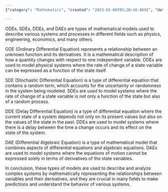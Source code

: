 ```yaml
---
{"category": "Mathematics", "created": "2023-02-08T05:28:48.869Z", "date": "2023-02-08 05:28:48", "description": "Differential equations are a type of mathematical model utilized across various disciplines such as physics, engineering, and economics to establish relationships between variables and their derivatives. These equations come in different forms, including Ordinary Differential Equations (ODEs), Stochastic Differential Equations (SDEs), Delay Differential Equations (DDEs), and Distributional Differential Equations (DAEs), each designed to account for specific system properties or uncertainties.", "modified": "2023-02-08T05:29:02.917Z", "tags": ["differential equations", "mathematical models", "physics", "engineering", "economics", "odes", "sdes", "ddes", "daes"], "title": "Differential Equations: Ode (Ordinary Differential Equation), Sde (Stochastic Differential Equation), Dde (Delay Differential Equation), Dae (Differential Algebraic Equation)"}

---
```


ODEs, SDEs, DDEs, and DAEs are types of mathematical models used to describe various systems and processes in different fields such as physics, engineering, economics, and many others.

ODE (Ordinary Differential Equation) represents a relationship between an unknown function and its derivatives. It is a mathematical description of how a quantity changes with respect to one independent variable. ODEs are used to model physical systems where the rate of change of a state variable can be expressed as a function of the state itself.

SDE (Stochastic Differential Equation) is a type of differential equation that contains a random term, which accounts for the uncertainty or randomness in the system being modeled. SDEs are used to model systems where the rate of change of a state variable is not only a function of the state but also of a random process.

DDE (Delay Differential Equation) is a type of differential equation where the current state of a system depends not only on its present values but also on the values of the state in the past. DDEs are used to model systems where there is a delay between the time a change occurs and its effect on the state of the system.

DAE (Differential Algebraic Equation) is a type of mathematical model that combines aspects of differential equations and algebraic equations. DAEs are used to model systems where the equations of motion cannot be expressed solely in terms of derivatives of the state variables.

In conclusion, these types of models are used to describe and analyze complex systems by mathematically representing the relationships between variables and their derivatives, and they are crucial in many fields to make predictions and understand the behavior of various systems.
